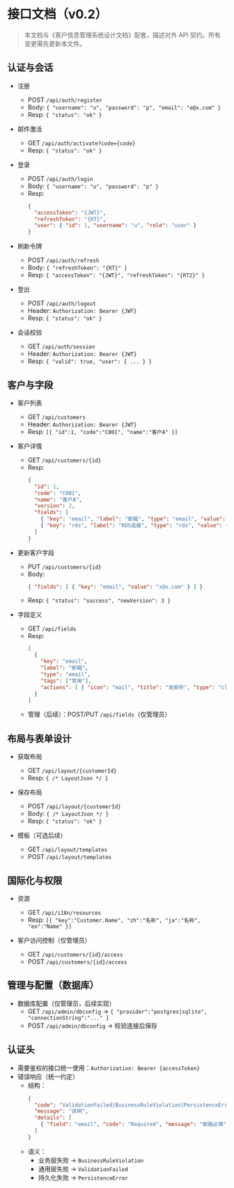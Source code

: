 # 接口文档（v0.2）

> 本文档与《客户信息管理系统设计文档》配套，描述对外 API 契约。所有变更需先更新本文件。

## 认证与会话

- 注册
  - POST `/api/auth/register`
  - Body: `{ "username": "u", "password": "p", "email": "e@x.com" }`
  - Resp: `{ "status": "ok" }`

- 邮件激活
  - GET `/api/auth/activate?code={code}`
  - Resp: `{ "status": "ok" }`

- 登录
  - POST `/api/auth/login`
  - Body: `{ "username": "u", "password": "p" }`
  - Resp:
    ```json
    {
      "accessToken": "{JWT}",
      "refreshToken": "{RT}",
      "user": { "id": 1, "username": "u", "role": "user" }
    }
    ```

- 刷新令牌
  - POST `/api/auth/refresh`
  - Body: `{ "refreshToken": "{RT}" }`
  - Resp: `{ "accessToken": "{JWT}", "refreshToken": "{RT2}" }`

- 登出
  - POST `/api/auth/logout`
  - Header: `Authorization: Bearer {JWT}`
  - Resp: `{ "status": "ok" }`

- 会话校验
  - GET `/api/auth/session`
  - Header: `Authorization: Bearer {JWT}`
  - Resp: `{ "valid": true, "user": { ... } }`

## 客户与字段

- 客户列表
  - GET `/api/customers`
  - Header: `Authorization: Bearer {JWT}`
  - Resp: `[{ "id":1, "code":"C001", "name":"客户A" }]`

- 客户详情
  - GET `/api/customers/{id}`
  - Resp:
    ```json
    {
      "id": 1,
      "code": "C001",
      "name": "客户A",
      "version": 2,
      "fields": [
        { "key": "email", "label": "邮箱", "type": "email", "value": "a@b.com" },
        { "key": "rds", "label": "RDS连接", "type": "rds", "value": { "ip": "10.0.0.1", "user": "admin" } }
      ]
    }
    ```

- 更新客户字段
  - PUT `/api/customers/{id}`
  - Body:
    ```json
    { "fields": [ { "key": "email", "value": "x@x.com" } ] }
    ```
  - Resp: `{ "status": "success", "newVersion": 3 }`

- 字段定义
  - GET `/api/fields`
  - Resp:
    ```json
    [
      {
        "key": "email",
        "label": "邮箱",
        "type": "email",
        "tags": ["常用"],
        "actions": [ { "icon": "mail", "title": "发邮件", "type": "click", "action": "mailto" } ]
      }
    ]
    ```
  - 管理（后续）：POST/PUT `/api/fields`（仅管理员）

## 布局与表单设计

- 获取布局
  - GET `/api/layout/{customerId}`
  - Resp: `{ /* LayoutJson */ }`

- 保存布局
  - POST `/api/layout/{customerId}`
  - Body: `{ /* LayoutJson */ }`
  - Resp: `{ "status": "ok" }`

- 模板（可选后续）
  - GET `/api/layout/templates`
  - POST `/api/layout/templates`

## 国际化与权限

- 资源
  - GET `/api/i18n/resources`
  - Resp: `[{ "key":"Customer.Name", "zh":"名称", "ja":"名称", "en":"Name" }]`

- 客户访问控制（仅管理员）
  - GET `/api/customers/{id}/access`
  - POST `/api/customers/{id}/access`

## 管理与配置（数据库）

- 数据库配置（仅管理员，后续实现）
  - GET `/api/admin/dbconfig` → `{ "provider":"postgres|sqlite", "connectionString":"..." }`
  - POST `/api/admin/dbconfig` → 校验连接后保存

## 认证头

- 需要鉴权的接口统一使用：`Authorization: Bearer {accessToken}`
- 错误响应（统一约定）
  - 结构：
    ```json
    {
      "code": "ValidationFailed|BusinessRuleViolation|PersistenceError",
      "message": "说明",
      "details": [
        { "field": "email", "code": "Required", "message": "邮箱必填" }
      ]
    }
    ```
  - 语义：
    - 业务层失败 → `BusinessRuleViolation`
    - 通用层失败 → `ValidationFailed`
    - 持久化失败 → `PersistenceError`
